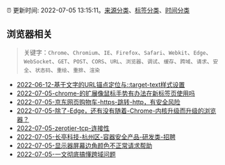:alarm_clock: 更新时间: 2022-07-05 13:15:11。[来源分类](../README.md)、[标签分类](../TAGS.md)、[时间分类](../TIMELINE.md)

## 浏览器相关


> 关键字：`Chrome`、`Chromium`、`IE`、`Firefox`、`Safari`、`Webkit`、`Edge`、`WebSocket`、`GET`、`POST`、`CORS`、`URL`、`浏览器`、`调试`、`缓存`、`跨域`、`请求`、`安全`、`状态码`、`重绘`、`重排`、`渲染`



- [2022-06-12-基于文字的URL锚点定位与::target-text样式设置](https://www.zhangxinxu.com/wordpress/2022/06/url-anchor-target-text/) 
- [2022-07-05-chrome-的扩展像鼠标手势有办法在新标签页使用吗](https://www.v2ex.com/t/864296) 
- [2022-07-05-京东网页购物车-https-跳转-http，有安全风险](https://www.v2ex.com/t/864286) 
- [2022-07-05-除了-Edge，还有没有随着-Chrome-内核升级而升级的浏览器？](https://www.v2ex.com/t/864274) 
- [2022-07-05-zerotier-tcp-连接性](https://www.v2ex.com/t/864269) 
- [2022-07-05-长亭科技-杭州区-容器安全产品-研发类-招聘](https://www.v2ex.com/t/864268) 
- [2022-07-05-显示器屏幕边角颜色不正常请求帮助](https://www.v2ex.com/t/864252) 
- [2022-07-05-一文彻底搞懂跨域问题](https://toutiao.io/k/xw3mo2f) 